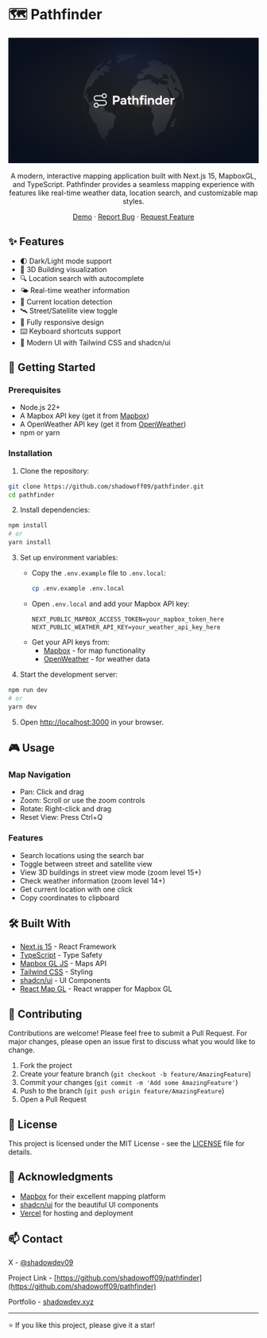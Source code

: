# 🗺️ Pathfinder

<div align="center">
  <img src="public/banner.png" alt="Pathfinder Banner" width="1280"/>
  
  A modern, interactive mapping application built with Next.js 15, MapboxGL, and TypeScript. Pathfinder provides a seamless mapping experience with features like real-time weather data, location search, and customizable map styles.

  [Demo](https://pathfinder.shadowdev.xyz) · [Report Bug](https://github.com/shadowoff09/pathfinder/issues) · [Request Feature](https://github.com/shadowoff09/pathfinder/issues)
</div>

## ✨ Features

- 🌓 Dark/Light mode support
- 🏢 3D Building visualization
- 🔍 Location search with autocomplete
- 🌤️ Real-time weather information
- 📍 Current location detection
- 🛰️ Street/Satellite view toggle
- 📱 Fully responsive design
- ⌨️ Keyboard shortcuts support
- 🎨 Modern UI with Tailwind CSS and shadcn/ui

## 🚀 Getting Started

### Prerequisites

- Node.js 22+ 
- A Mapbox API key (get it from [Mapbox](https://www.mapbox.com/))
- A OpenWeather API key (get it from [OpenWeather](https://openweathermap.org/api))
- npm or yarn

### Installation

1. Clone the repository:
```bash
git clone https://github.com/shadowoff09/pathfinder.git
cd pathfinder
```

2. Install dependencies:
```bash
npm install
# or
yarn install
```

3. Set up environment variables:
   - Copy the `.env.example` file to `.env.local`:
     ```bash
     cp .env.example .env.local
     ```
   - Open `.env.local` and add your Mapbox API key:
     ```env
     NEXT_PUBLIC_MAPBOX_ACCESS_TOKEN=your_mapbox_token_here
     NEXT_PUBLIC_WEATHER_API_KEY=your_weather_api_key_here
     ```
   - Get your API keys from:
     - [Mapbox](https://www.mapbox.com/) - for map functionality
     - [OpenWeather](https://openweathermap.org/api) - for weather data

4. Start the development server:
```bash
npm run dev
# or
yarn dev
```

5. Open [http://localhost:3000](http://localhost:3000) in your browser.

## 🎮 Usage

### Map Navigation
- Pan: Click and drag
- Zoom: Scroll or use the zoom controls
- Rotate: Right-click and drag
- Reset View: Press Ctrl+Q

### Features
- Search locations using the search bar
- Toggle between street and satellite view
- View 3D buildings in street view mode (zoom level 15+)
- Check weather information (zoom level 14+)
- Get current location with one click
- Copy coordinates to clipboard

## 🛠️ Built With

- [Next.js 15](https://nextjs.org/) - React Framework
- [TypeScript](https://www.typescriptlang.org/) - Type Safety
- [Mapbox GL JS](https://www.mapbox.com/mapbox-gl-js) - Maps API
- [Tailwind CSS](https://tailwindcss.com/) - Styling
- [shadcn/ui](https://ui.shadcn.com/) - UI Components
- [React Map GL](https://visgl.github.io/react-map-gl/) - React wrapper for Mapbox GL

## 🤝 Contributing

Contributions are welcome! Please feel free to submit a Pull Request. For major changes, please open an issue first to discuss what you would like to change.

1. Fork the project
2. Create your feature branch (`git checkout -b feature/AmazingFeature`)
3. Commit your changes (`git commit -m 'Add some AmazingFeature'`)
4. Push to the branch (`git push origin feature/AmazingFeature`)
5. Open a Pull Request

## 📝 License

This project is licensed under the MIT License - see the [LICENSE](LICENSE) file for details.

## 🙏 Acknowledgments

- [Mapbox](https://www.mapbox.com/) for their excellent mapping platform
- [shadcn/ui](https://ui.shadcn.com/) for the beautiful UI components
- [Vercel](https://vercel.com) for hosting and deployment

## 📫 Contact

X - [@shadowdev09](https://twitter.com/shadowdev09)

Project Link - [https://github.com/shadowoff09/pathfinder](https://github.com/shadowoff09/pathfinder)

Portfolio - [shadowdev.xyz](https://shadowdev.xyz)

---

⭐️ If you like this project, please give it a star!
